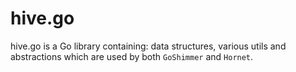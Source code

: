 # hive.go

hive.go is a Go library containing: data structures, various utils and 
abstractions which are used by both `GoShimmer` and `Hornet`.